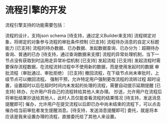 # 流程引擎的开发

流程引擎支持的功能需要包括：

流程的设计，支持json schema [待支持，通过定义Builder来支持]
流程绑定对象，将绑定的对象参与流程的审批条件控制 [已支持]
流程待办消息的自定义标题能力 [已支持]
流程的待办数据、已办数据、发起数据查询、已办分为：超期待办查询、普通的已办 [待支持，通过查询数据来支撑]
流程的异常处理机制，当下一节点没有获取到时运用走异常补偿机制 [已支持]
发起流程 [已支持]
发起流程时需要保存流程数据，在流程流转过程中不使用新的数据，而是使用发起时的数据
审批流程（审批通过、审批拒绝） [已支持]
撤回流程，在下级节点尚未审批时，上级节点可以撤回流程。
强制干预，允许特定用户强制更改流程的流转过程
超时设置，设置超时以后在超时时间内未发起的处理的流程，需要自动提示延期提醒 [已支持]
转办，允许用户将自己的流程转给其他人来办理。
抄送，允许用户在流程后将审批结果抄送给其他人，此时人员仅能查看流程的结果情况 [待支持，发送消息提醒即可]
催办，允许用户在提交流程以后即已办中尚未结束的流程下，可以点击催办给当前审批者发生提醒消息。[待支持，发送消息提醒即可]
委托，就是将本应该是我来设置办理的流程，直接委托给了其他人来设置。
